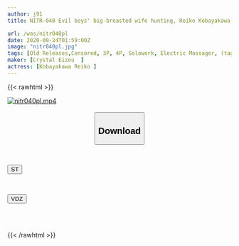 ```yaml
---
author: j91
title: NITR-040 Evil boys' big-breasted wife hunting, Reiko Kobayakawa

url: /was/nitr040pl
date: 2020-09-24T01:59:00Z
image: "nitr040pl.jpg"
tags: [Old Releases,Censored, 3P, 4P, Solowork, Electric Massager, (tag-censored), Incest, Shotacon	]
maker: [Crystal Eizou  ]
actress: [Kobayakawa Reiko ]
---
```



{{< rawhtml >}}

<div class="video" data-videoid="vw3RxlAWYlt27w">
    <a href="javascript:;">
        <img src="/was/nitr040pl/nitr040pl.jpg" width="WIDTH" height="HEIGHT" alt="nitr040pl.mp4" loading="lazy">
    </a>
</div>

<script type="text/javascript" src="https://j91.asia/asset/on-demand-st.js"></script>

<br>
  <link rel="stylesheet" href="https://j91.asia/asset/bs5.css">
  
  <center>
  <button class="btn btn-primary" type="button" data-bs-toggle="collapse" data-bs-target=".multi-collapse" aria-expanded="false" aria-controls="multiCollapseExample1 multiCollapseExample2"><h2>Download</h2></button></center>
</p>
<div class="row">
  <div class="col">
    <div class="collapse multi-collapse" id="multiCollapseExample1">
      <div class="card card-body">
	      	      <br>
<div class="buttons">  
<p><a href="https://streamtape.to/v/vw3RxlAWYlt27w" target="_blank"><button class="btn-hover color-3"><i class="fa fa-download"></i> ST</button></a></p></div>
    </div>
  </div>
</div>
  <div class="col">
    <div class="collapse multi-collapse" id="multiCollapseExample2">
      <div class="card card-body">
	      <br>
<div class="buttons">
<p><a href="https://vidoza.net/exhwxlgdp4ss" target="_blank"><button class="btn-hover color-1"><i class="fa fa-download"></i> VDZ</button></a></p></div>
<br><br>
      </div>
    </div>
  </div>
</div>

{{< /rawhtml >}}